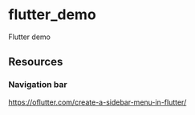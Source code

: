 # flutter_demo

Flutter demo

## Resources

### Navigation bar
https://oflutter.com/create-a-sidebar-menu-in-flutter/